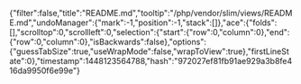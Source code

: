 {"filter":false,"title":"README.md","tooltip":"/php/vendor/slim/views/README.md","undoManager":{"mark":-1,"position":-1,"stack":[]},"ace":{"folds":[],"scrolltop":0,"scrollleft":0,"selection":{"start":{"row":0,"column":0},"end":{"row":0,"column":0},"isBackwards":false},"options":{"guessTabSize":true,"useWrapMode":false,"wrapToView":true},"firstLineState":0},"timestamp":1448123564788,"hash":"972027ef81fb91ae929a3b8fe416da9950f6e99e"}
